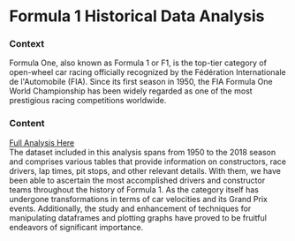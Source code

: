 # Formula 1 Historical Data Analysis

### Context

Formula One, also known as Formula 1 or F1, is the top-tier category of open-wheel car racing officially recognized by the Fédération Internationale de l'Automobile (FIA). Since its first season in 1950, the FIA Formula One World Championship has been widely regarded as one of the most prestigious racing competitions worldwide.


### Content

<a href=https://github.com/jefersonmglh/Formula-1_historial_analysis/blob/main/all_data_analysis.ipynb>Full Analysis Here</a>
<br>
The dataset included in this analysis spans from 1950 to the 2018 season and comprises various tables that provide information on constructors, race drivers, lap times, pit stops, and other relevant details. With them, we have been able to ascertain the most accomplished drivers and constructor teams throughout the history of Formula 1. As the category itself has undergone transformations in terms of car velocities and its Grand Prix events. Additionally, the study and enhancement of techniques for manipulating dataframes and plotting graphs have proved to be fruitful endeavors of significant importance.
